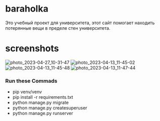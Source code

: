 # baraholka
Это учебный проект для университета, этот сайт помогает находить потерянные вещи в пределе стен университета. 

# screenshots 

![photo_2023-04-27_10-31-47](https://github.com/fleeper2133/baraholka/assets/131451866/23fc93a6-62c8-4d1a-a6a5-23bc71237b48)
![photo_2023-04-13_11-45-02](https://github.com/fleeper2133/baraholka/assets/131451866/54377546-2537-495c-874b-bc24c958afe2)
![photo_2023-04-13_11-45-48](https://github.com/fleeper2133/baraholka/assets/131451866/9341f90d-d906-487f-bf11-620730395fd3)
![photo_2023-04-13_11-47-44](https://github.com/fleeper2133/baraholka/assets/131451866/f787b5e2-26f7-47c3-a1b7-3884d16796ae)

### Run these Commads
<ul>
  <li>pip venv/venv</li>
  <li>pip install -r requirements.txt</li>
  <li>python manage.py migrate</li>
  <li>python manage.py createsuperuser</li>
  <li>python manage.py runserver</li>
</ul>



